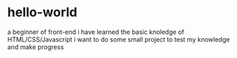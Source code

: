 # hello-world
a beginner of front-end 
i have learned the basic knoledge of HTML/CSS/Javascript
i want to do some small project to test my knowledge and make progress
